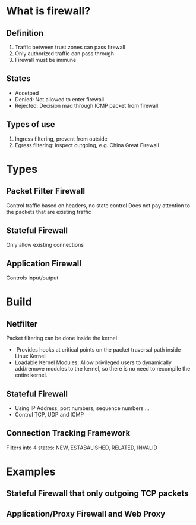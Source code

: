 # What is firewall? 
## Definition
1. Traffic between trust zones can pass firewall
2. Only authorized traffic can pass through
3. Firewall must be immune
## States
- Accetped
- Denied: Not allowed to enter firewall
- Rejected: Decision mad through ICMP packet from firewall
## Types of use
1. Ingress filtering, prevent from outside
2. Egress filtering: inspect outgoing, e.g. China Great Firewall
# Types
## Packet Filter Firewall
Control traffic based on headers, no state control
Does not pay attention to the packets that are  existing traffic
## Stateful Firewall
Only allow existing connections
## Application Firewall
Controls input/output
# Build
## Netfilter
Packet filtering can be done inside the kernel
-  Provides hooks at critical points on the packet traversal path inside Linux Kernel
- Loadable Kernel Modules: Allow privileged users to dynamically add/remove modules to the kernel, so there is no need to recompile the entire kernel.

## Stateful Firewall
- Using IP Address, port numbers, sequence numbers ...
- Control TCP, UDP and ICMP
## Connection Tracking Framework
Filters into 4 states: NEW, ESTABALISHED, RELATED, INVALID

# Examples
## Stateful Firewall that only outgoing TCP packets
## Application/Proxy Firewall and Web Proxy
